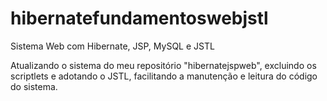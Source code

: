 # hibernatefundamentoswebjstl

Sistema Web com Hibernate, JSP, MySQL e JSTL

Atualizando o sistema do meu repositório "hibernatejspweb", excluindo os scriptlets e adotando o JSTL, facilitando a manutenção e leitura do código do sistema.

